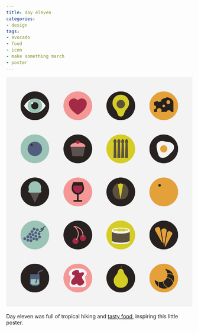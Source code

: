 ```yaml
---
title: day eleven
categories:
- design
tags:
- avocado
- food
- icon
- make something march
- poster
---
```


![](03/11.png)

Day eleven was full of tropical hiking and [tasty food](http://instagr.am/p/IDRONzj2xT/), inspiring this little poster.
